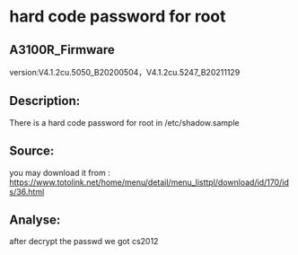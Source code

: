 # hard code password for root

## A3100R_Firmware

version:V4.1.2cu.5050_B20200504，V4.1.2cu.5247_B20211129

## Description:

There is a hard code password for root in /etc/shadow.sample

## Source:

you may download it from : https://www.totolink.net/home/menu/detail/menu_listtpl/download/id/170/ids/36.html

## Analyse:

after decrypt the passwd we got cs2012
